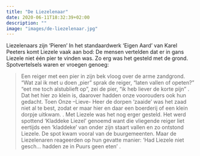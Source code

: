 ```yaml
---
title: "De Liezelenaar"
date: 2020-06-11T18:32:39+02:00
description: ""
image: "images/de-liezelenaar.jpg"
---
```

Liezelenaars zijn ‘Pieren’ In het standaardwerk ‘Eigen Aard’ van Karel Peeters komt Liezele vaak aan bod:
De mensen vertelden dat er in gans Liezele niet één pier te vinden was. Zo erg was het gesteld met de grond. Spotvertelsels waren er vroegen genoeg:
> Een reiger met een pier in zijn bek vloog over de arme zandgrond.
>“Wat zal ik met u doen ,pier” sprak de reiger, “laten vallen of opeten?” “eet me toch alstublieft op”, zei de pier, “ik heb liever de korte pijn” .
> Dat het hier zo klein is, daarover hadden onze voorouders ook hun gedacht. Toen Onze –Lieve- Heer de dorpen ‘zaaide’ was het zaad niet al te best, zodat er maar hier en daar een boerderij of een klein dorpje uitkwam. .
> Met Liezele was het nog erger gesteld. Het werd spottend ‘Kladdeke Liezel’ genoemd want die vliegende reiger liet eertijds een ‘kladdeke’ van onder zijn staart vallen en zo ontstond Liezele.
> De spot kwam vooral van de buurgemeenten. Maar de Liezelenaren reageerden op hun gevatte manier: ‘Had Liezele niet gesch… hadden ze in Puurs geen eten’ .

